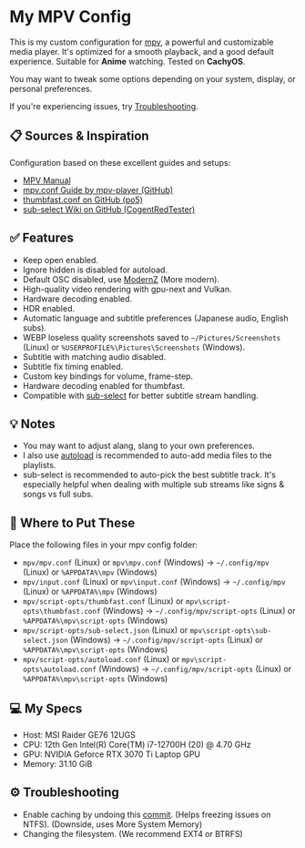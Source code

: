 # My MPV Config

This is my custom configuration for [mpv](https://mpv.io), a powerful and customizable media player. It's optimized for a smooth playback, and a good default experience. Suitable for **Anime** watching. Tested on **CachyOS**.

You may want to tweak some options depending on your system, display, or personal preferences.

If you're experiencing issues, try [Troubleshooting](https://github.com/Parsa307/My-MPV-Config?tab=readme-ov-file#%EF%B8%8F-troubleshooting).

## 📋 Sources & Inspiration

Configuration based on these excellent guides and setups:

- [MPV Manual](https://mpv.io/manual/stable)
- [mpv.conf Guide by mpv-player (GitHub)](https://raw.githubusercontent.com/mpv-player/mpv/release/0.40/etc/mpv.conf)
- [thumbfast.conf on GitHub (po5)](https://raw.githubusercontent.com/po5/thumbfast/master/thumbfast.conf)
- [sub-select Wiki on GitHub (CogentRedTester)](https://github.com/CogentRedTester/mpv-sub-select/wiki/Example-Configs)

## ✅ Features

- Keep open enabled.
- Ignore hidden is disabled for autoload.
- Default OSC disabled, use [ModernZ](https://github.com/Samillion/ModernZ) (More modern).
- High-quality video rendering with gpu-next and Vulkan.
- Hardware decoding enabled.
- HDR enabled.
- Automatic language and subtitle preferences (Japanese audio, English subs).
- WEBP loseless quality screenshots saved to `~/Pictures/Screenshots` (Linux) or `%USERPROFILE%\Pictures\Screenshots` (Windows).
- Subtitle with matching audio disabled.
- Subtitle fix timing enabled.
- Custom key bindings for volume, frame-step.
- Hardware decoding enabled for thumbfast.
- Compatible with [sub-select](https://github.com/CogentRedTester/mpv-sub-select) for better subtitle stream handling.

## 💡 Notes

- You may want to adjust alang, slang to your own preferences.
- I also use [autoload](https://raw.githubusercontent.com/mpv-player/mpv/master/TOOLS/lua/autoload.lua) is recommended to auto-add media files to the playlists.
- sub-select is recommended to auto-pick the best subtitle track. It's especially helpful when dealing with multiple sub streams like signs & songs vs full subs.

## 🔧 Where to Put These

Place the following files in your mpv config folder:

- `mpv/mpv.conf` (Linux) or `mpv\mpv.conf` (Windows) → `~/.config/mpv` (Linux) or `%APPDATA%\mpv` (Windows)
- `mpv/input.conf` (Linux) or `mpv\input.conf` (Windows) → `~/.config/mpv` (Linux) or `%APPDATA%\mpv` (Windows)
- `mpv/script-opts/thumbfast.conf` (Linux) or `mpv\script-opts\thumbfast.conf` (Windows) → `~/.config/mpv/script-opts` (Linux) or `%APPDATA%\mpv\script-opts` (Windows)
- `mpv/script-opts/sub-select.json` (Linux) or `mpv\script-opts\sub-select.json` (Windows) → `~/.config/mpv/script-opts` (Linux) or `%APPDATA%\mpv\script-opts` (Windows)
- `mpv/script-opts/autoload.conf` (Linux) or `mpv\script-opts\autoload.conf` (Windows) → `~/.config/mpv/script-opts` (Linux) or `%APPDATA%\mpv\script-opts` (Windows)

## 💻 My Specs
- Host: MSI Raider GE76 12UGS
- CPU: 12th Gen Intel(R) Core(TM) i7-12700H (20) @ 4.70 GHz
- GPU: NVIDIA Geforce RTX 3070 Ti Laptop GPU
- Memory: 31.10 GiB

## ⚙️ Troubleshooting
- Enable caching by undoing this [commit](https://github.com/Parsa307/My-MPV-Config/commit/1302797647384ee899a4a5f72a33fd7305ac8beb). (Helps freezing issues on NTFS). (Downside, uses More System Memory)
- Changing the filesystem. (We recommend EXT4 or BTRFS)
